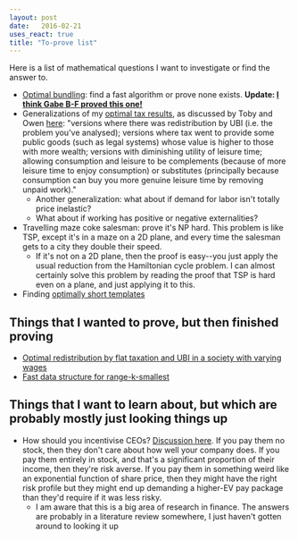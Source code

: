 ```yaml
---
layout: post
date:   2016-02-21
uses_react: true
title: "To-prove list"
---
```


Here is a list of mathematical questions I want to investigate or find the answer to.

- [Optimal bundling](https://www.facebook.com/bshlgrs/posts/10208574426092859): find a fast algorithm or prove none exists. **Update: [I think Gabe B-F proved this one!](https://www.facebook.com/bshlgrs/posts/10208988756250854)**
- Generalizations of my [optimal tax results](/2016/10/07/optimal-tax.html), as discussed by Toby and Owen [here](https://www.facebook.com/bshlgrs/posts/10208786840283081?comment_id=10208788070393833): "versions where there was redistribution by UBI (i.e. the problem you've analysed); versions where tax went to provide some public goods (such as legal systems) whose value is higher to those with more wealth; versions with diminishing utility of leisure time; allowing consumption and leisure to be complements (because of more leisure time to enjoy consumption) or substitutes (principally because consumption can buy you more genuine leisure time by removing unpaid work)."
  - Another generalization: what about if demand for labor isn't totally price inelastic?
  - What about if working has positive or negative externalities?
- Travelling maze coke salesman: prove it's NP hard. This problem is like TSP, except it's in a maze on a 2D plane, and every time the salesman gets to a city they double their speed.
  - If it's not on a 2D plane, then the proof is easy--you just apply the usual reduction from the Hamiltonian cycle problem. I can almost certainly solve this problem by reading the proof that TSP is hard even on a plane, and just applying it to this.
- Finding [optimally short templates](/drafts/template-generator)

## Things that I wanted to prove, but then finished proving

- [Optimal redistribution by flat taxation and UBI in a society with varying wages](/2016/10/07/optimal-tax.html)
- [Fast data structure for range-k-smallest](/2016/06/16/kth-richest.html)

## Things that I want to learn about, but which are probably mostly just looking things up

- How should you incentivise CEOs? [Discussion here](https://www.facebook.com/bshlgrs/posts/10208850864523647). If you pay them no stock, then they don't care about how well your company does. If you pay them entirely in stock, and that's a significant proportion of their income, then they're risk averse. If you pay them in something weird like an exponential function of share price, then they might have the right risk profile but they might end up demanding a higher-EV pay package than they'd require if it was less risky.
  - I am aware that this is a big area of research in finance. The answers are probably in a literature review somewhere, I just haven't gotten around to looking it up

